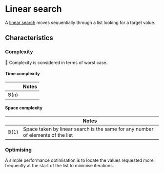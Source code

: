 # Linear search
A [linear search](https://en.wikipedia.org/wiki/Linear_search) moves sequentially through a list looking for a target value.

## Characteristics
### Complexity
🔔 Complexity is considered in terms of worst case.

#### Time complexity
| |Notes
|- |-
|Θ(n) |

#### Space complexity
| |Notes
|- |-
|Θ(1) |Space taken by linear search is the same for any number of elements of the list

### Optimising
A simple performance optimisation is to locate the values requested more frequently at the start of the list to minimise iterations.